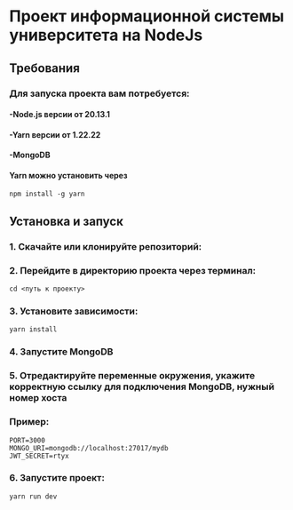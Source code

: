 # Проект информационной системы университета на NodeJs

## Требования

### Для запуска проекта вам потребуется: 
#### -Node.js версии от 20.13.1
#### -Yarn версии от 1.22.22 
#### -MongoDB 
#### Yarn можно установить через
    npm install -g yarn
  ## Установка и запуск
  
  ### 1. Скачайте или клонируйте репозиторий:
  
  ### 2. Перейдите в директорию проекта через терминал:
    cd <путь к проекту>
  
  ### 3. Установите зависимости:
    yarn install
  
  ### 4. Запустите MongoDB
  
  ### 5. Отредактируйте переменные окружения, укажите корректную ссылку для подключения MongoDB, нужный номер хоста
  ### Пример:
    PORT=3000
    MONGO_URI=mongodb://localhost:27017/mydb
    JWT_SECRET=rtyx

  ### 6. Запустите проект: 
    yarn run dev
    
